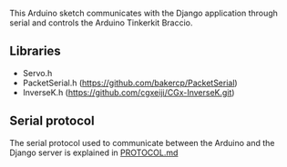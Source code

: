 This Arduino sketch communicates with the Django application through serial and controls the Arduino Tinkerkit Braccio.

## Libraries

- Servo.h
- PacketSerial.h (https://github.com/bakercp/PacketSerial)
- InverseK.h (https://github.com/cgxeiji/CGx-InverseK.git)

## Serial protocol

The serial protocol used to communicate between the Arduino and the Django server is explained in [PROTOCOL.md](../PROTOCOL.md)
